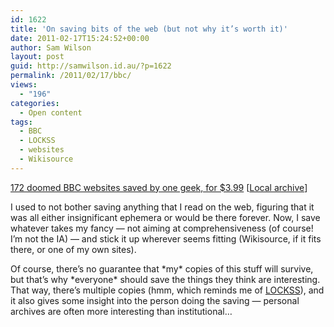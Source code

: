 ```yaml
---
id: 1622
title: 'On saving bits of the web (but not why it’s worth it)'
date: 2011-02-17T15:24:52+00:00
author: Sam Wilson
layout: post
guid: http://samwilson.id.au/?p=1622
permalink: /2011/02/17/bbc/
views:
  - "196"
categories:
  - Open content
tags:
  - BBC
  - LOCKSS
  - websites
  - Wikisource
---
```

[172 doomed BBC websites saved by one geek, for $3.99](http://thenextweb.com/uk/2011/02/10/172-doomed-bbc-websites-saved-by-one-geek-for-3-99/) [[Local archive](http://static.samwilson.id.au/2011/2011-02-17%20172%20doomed%20BBC%20websites%20saved%20by%20one%20geek,%20for%203.99/)]

I used to not bother saving anything that I read on the web, figuring that it was all either insignificant ephemera or would be there forever. Now, I save whatever takes my fancy — not aiming at comprehensiveness (of course! I’m not the IA) — and stick it up wherever seems fitting (Wikisource, if it fits there, or one of my own sites).

Of course, there’s no guarantee that \*my\* copies of this stuff will survive, but that’s why \*everyone\* should save the things they think are interesting. That way, there’s multiple copies (hmm, which reminds me of [LOCKSS](http://lockss.stanford.edu)), and it also gives some insight into the person doing the saving — personal archives are often more interesting than institutional…